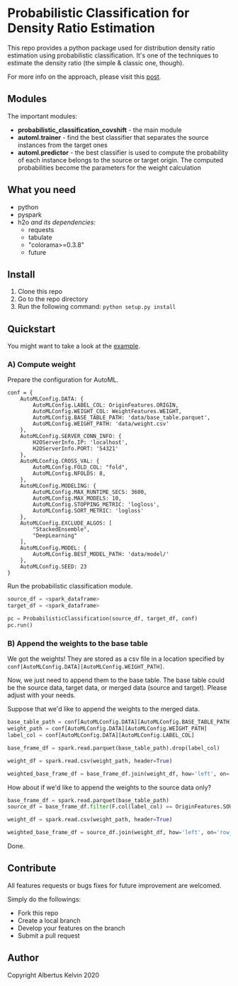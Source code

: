 # Probabilistic Classification for Density Ratio Estimation

This repo provides a python package used for distribution density ratio estimation using probabilistic classification. It's one of the techniques to estimate the density ratio (the simple & classic one, though).

For more info on the approach, please visit this <a href="https://albertusk95.github.io/posts/2020/03/density-ratio-estimation-probabilistic-classification/">post</a>.

## Modules

The important modules:

<ul>
  <li><b>probabilistic_classification_covshift</b> - the main module</li>
  <li><b>automl.trainer</b> - find the best classifier that separates the source instances from the target ones</li>
  <li><b>automl.predictor</b> - the best classifier is used to compute the probability of each instance belongs to the source or target origin. The computed probabilities become the parameters for the weight calculation</li>
</ul>

## What you need

<ul>
  <li>python</li>
  <li>pyspark</li>
  <li>h2o <i>and its dependencies:</i>
  <ul>
    <li>requests</li>
    <li>tabulate</li>
    <li>"colorama>=0.3.8"</li>
    <li>future</li>
  </ul>
  </li>
</ul>

## Install

1. Clone this repo
2. Go to the repo directory
3. Run the following command: `python setup.py install`

## Quickstart

You might want to take a look at the <a href="https://github.com/albertusk95/probabilistic-covshift/tree/master/example">example</a>.

### A) Compute weight

Prepare the configuration for AutoML.

```
conf = {
    AutoMLConfig.DATA: {
        AutoMLConfig.LABEL_COL: OriginFeatures.ORIGIN,
        AutoMLConfig.WEIGHT_COL: WeightFeatures.WEIGHT,
        AutoMLConfig.BASE_TABLE_PATH: 'data/base_table.parquet',
        AutoMLConfig.WEIGHT_PATH: 'data/weight.csv'
    },
    AutoMLConfig.SERVER_CONN_INFO: {
        H2OServerInfo.IP: 'localhost',
        H2OServerInfo.PORT: '54321'
    },
    AutoMLConfig.CROSS_VAL: {
        AutoMLConfig.FOLD_COL: "fold",
        AutoMLConfig.NFOLDS: 8,
    },
    AutoMLConfig.MODELING: {
        AutoMLConfig.MAX_RUNTIME_SECS: 3600,
        AutoMLConfig.MAX_MODELS: 10,
        AutoMLConfig.STOPPING_METRIC: 'logloss',
        AutoMLConfig.SORT_METRIC: 'logloss'
    },
    AutoMLConfig.EXCLUDE_ALGOS: [
        "StackedEnsemble",
        "DeepLearning"
    ],
    AutoMLConfig.MODEL: {
        AutoMLConfig.BEST_MODEL_PATH: 'data/model/'
    },
    AutoMLConfig.SEED: 23
}
```

Run the probabilistic classification module.

```python
source_df = <spark_dataframe>
target_df = <spark_dataframe>

pc = ProbabilisticClassification(source_df, target_df, conf)
pc.run()
```

### B) Append the weights to the base table

We got the weights! They are stored as a csv file in a location specified by `conf[AutoMLConfig.DATA][AutoMLConfig.WEIGHT_PATH]`.

Now, we just need to append them to the base table. The base table could be the source data, target data, or merged data (source and target). Please adjust with your needs.

Suppose that we'd like to append the weights to the merged data.

```python
base_table_path = conf[AutoMLConfig.DATA][AutoMLConfig.BASE_TABLE_PATH]
weight_path = conf[AutoMLConfig.DATA][AutoMLConfig.WEIGHT_PATH]
label_col = conf[AutoMLConfig.DATA][AutoMLConfig.LABEL_COL]

base_frame_df = spark.read.parquet(base_table_path).drop(label_col)

weight_df = spark.read.csv(weight_path, header=True)

weighted_base_frame_df = base_frame_df.join(weight_df, how='left', on='row_id')
```

How about if we'd like to append the weights to the source data only?

```python
base_frame_df = spark.read.parquet(base_table_path)
source_df = base_frame_df.filter(F.col(label_col) == OriginFeatures.SOURCE)

weight_df = spark.read.csv(weight_path, header=True)

weighted_base_frame_df = source_df.join(weight_df, how='left', on='row_id')
```

Done.

## Contribute

All features requests or bugs fixes for future improvement are welcomed.

Simply do the followings:

<ul>
  <li>Fork this repo</li>
  <li>Create a local branch</li>
  <li>Develop your features on the branch</li>
  <li>Submit a pull request</li>
</ul>

## Author

Copyright Albertus Kelvin 2020
